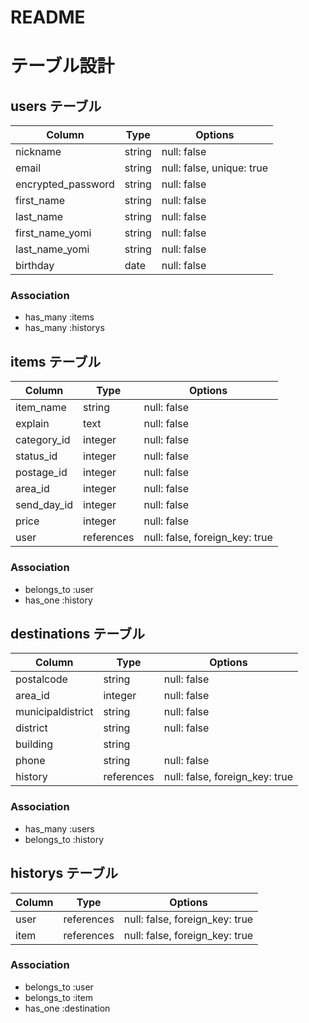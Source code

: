 # README

# テーブル設計

## users テーブル

| Column             | Type       | Options                         |
| ------------------ | ---------- | --------------------------------|
| nickname           |string      | null: false                     |
| email              |string      | null: false, unique: true       |
| encrypted_password |string      | null: false                     |
| first_name         |string      | null: false                     |
| last_name          |string      | null: false                     |
| first_name_yomi    |string      | null: false                     |
| last_name_yomi     |string      | null: false                     |
| birthday           |date        | null: false                     |

### Association

- has_many :items
- has_many :historys

## items テーブル

| Column     | Type       | Options                         |
| ---------- | ---------- | ------------------------------- |
| item_name  | string     | null: false                     |
| explain    | text       | null: false                     |
| category_id| integer    | null: false                     |
| status_id  | integer    | null: false                     |
| postage_id | integer    | null: false                     |
| area_id    | integer    | null: false                     |
| send_day_id| integer    | null: false                     |
| price      | integer    | null: false                     |
| user       | references | null: false, foreign_key: true  |

### Association

- belongs_to :user
- has_one :history

## destinations テーブル

| Column             | Type       | Options                         |
| ------------------ | ---------- | --------------------------------|
| postalcode         |string      | null: false                     |
| area_id            |integer     | null: false                     |
| municipaldistrict  |string      | null: false                     |
| district           |string      | null: false                     |
| building           |string      |                                 |
| phone              |string      | null: false                     |
| history            |references  | null: false, foreign_key: true  |

### Association

- has_many :users
- belongs_to :history

## historys テーブル

| Column             | Type        | Options                         |
| ------------------ | ----------- | ------------------------------- |
| user               | references  | null: false, foreign_key: true  |
| item               | references  | null: false, foreign_key: true  |

### Association

- belongs_to :user
- belongs_to :item
- has_one :destination